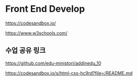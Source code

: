 # Front End Develop

https://codesandbox.io/

https://www.w3schools.com/

## 수업 공유 링크

https://github.com/edu-ministori/addinedu_10

https://codesandbox.io/s/html-css-hc9rd?file=/README.md
